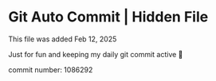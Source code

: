 # Git Auto Commit | Hidden File

This file was added Feb 12, 2025

Just for fun and keeping my daily git commit active 🤪

commit number: 1086292
